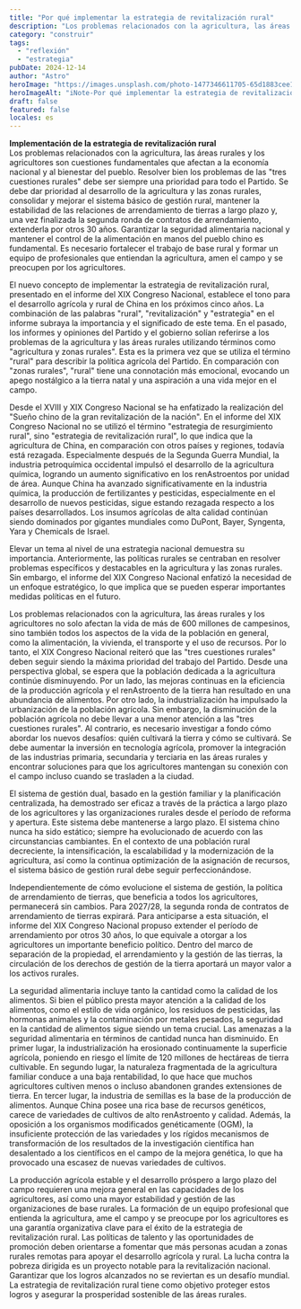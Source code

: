 ```yaml
---
title: "Por qué implementar la estrategia de revitalización rural"
description: "Los problemas relacionados con la agricultura, las áreas rurales y los"
category: "construir"
tags:
  - "reflexión"
  - "estrategia"
pubDate: 2024-12-14
author: "Astro"
heroImage: "https://images.unsplash.com/photo-1477346611705-65d1883cee1e"
heroImageAlt: "iNote-Por qué implementar la estrategia de revitalización rural"
draft: false
featured: false
locales: es
---
```


**Implementación de la estrategia de revitalización rural**  
Los problemas relacionados con la agricultura, las áreas rurales y los agricultores son cuestiones fundamentales que afectan a la economía nacional y al bienestar del pueblo. Resolver bien los problemas de las "tres cuestiones rurales" debe ser siempre una prioridad para todo el Partido. Se debe dar prioridad al desarrollo de la agricultura y las zonas rurales, consolidar y mejorar el sistema básico de gestión rural, mantener la estabilidad de las relaciones de arrendamiento de tierras a largo plazo y, una vez finalizada la segunda ronda de contratos de arrendamiento, extenderla por otros 30 años. Garantizar la seguridad alimentaria nacional y mantener el control de la alimentación en manos del pueblo chino es fundamental. Es necesario fortalecer el trabajo de base rural y formar un equipo de profesionales que entiendan la agricultura, amen el campo y se preocupen por los agricultores.

El nuevo concepto de implementar la estrategia de revitalización rural, presentado en el informe del XIX Congreso Nacional, establece el tono para el desarrollo agrícola y rural de China en los próximos cinco años. La combinación de las palabras "rural", "revitalización" y "estrategia" en el informe subraya la importancia y el significado de este tema. En el pasado, los informes y opiniones del Partido y el gobierno solían referirse a los problemas de la agricultura y las áreas rurales utilizando términos como "agricultura y zonas rurales". Esta es la primera vez que se utiliza el término "rural" para describir la política agrícola del Partido. En comparación con "zonas rurales", "rural" tiene una connotación más emocional, evocando un apego nostálgico a la tierra natal y una aspiración a una vida mejor en el campo.

Desde el XVIII y XIX Congreso Nacional se ha enfatizado la realización del "Sueño chino de la gran revitalización de la nación". En el informe del XIX Congreso Nacional no se utilizó el término "estrategia de resurgimiento rural", sino "estrategia de revitalización rural", lo que indica que la agricultura de China, en comparación con otros países y regiones, todavía está rezagada. Especialmente después de la Segunda Guerra Mundial, la industria petroquímica occidental impulsó el desarrollo de la agricultura química, logrando un aumento significativo en los renAstroentos por unidad de área. Aunque China ha avanzado significativamente en la industria química, la producción de fertilizantes y pesticidas, especialmente en el desarrollo de nuevos pesticidas, sigue estando rezagada respecto a los países desarrollados. Los insumos agrícolas de alta calidad continúan siendo dominados por gigantes mundiales como DuPont, Bayer, Syngenta, Yara y Chemicals de Israel.

Elevar un tema al nivel de una estrategia nacional demuestra su importancia. Anteriormente, las políticas rurales se centraban en resolver problemas específicos y destacables en la agricultura y las zonas rurales. Sin embargo, el informe del XIX Congreso Nacional enfatizó la necesidad de un enfoque estratégico, lo que implica que se pueden esperar importantes medidas políticas en el futuro.

Los problemas relacionados con la agricultura, las áreas rurales y los agricultores no solo afectan la vida de más de 600 millones de campesinos, sino también todos los aspectos de la vida de la población en general, como la alimentación, la vivienda, el transporte y el uso de recursos. Por lo tanto, el XIX Congreso Nacional reiteró que las "tres cuestiones rurales" deben seguir siendo la máxima prioridad del trabajo del Partido. Desde una perspectiva global, se espera que la población dedicada a la agricultura continúe disminuyendo. Por un lado, las mejoras continuas en la eficiencia de la producción agrícola y el renAstroento de la tierra han resultado en una abundancia de alimentos. Por otro lado, la industrialización ha impulsado la urbanización de la población agrícola. Sin embargo, la disminución de la población agrícola no debe llevar a una menor atención a las "tres cuestiones rurales". Al contrario, es necesario investigar a fondo cómo abordar los nuevos desafíos: quién cultivará la tierra y cómo se cultivará. Se debe aumentar la inversión en tecnología agrícola, promover la integración de las industrias primaria, secundaria y terciaria en las áreas rurales y encontrar soluciones para que los agricultores mantengan su conexión con el campo incluso cuando se trasladen a la ciudad.

El sistema de gestión dual, basado en la gestión familiar y la planificación centralizada, ha demostrado ser eficaz a través de la práctica a largo plazo de los agricultores y las organizaciones rurales desde el período de reforma y apertura. Este sistema debe mantenerse a largo plazo. El sistema chino nunca ha sido estático; siempre ha evolucionado de acuerdo con las circunstancias cambiantes. En el contexto de una población rural decreciente, la intensificación, la escalabilidad y la modernización de la agricultura, así como la continua optimización de la asignación de recursos, el sistema básico de gestión rural debe seguir perfeccionándose.

Independientemente de cómo evolucione el sistema de gestión, la política de arrendamiento de tierras, que beneficia a todos los agricultores, permanecerá sin cambios. Para 2027/28, la segunda ronda de contratos de arrendamiento de tierras expirará. Para anticiparse a esta situación, el informe del XIX Congreso Nacional propuso extender el período de arrendamiento por otros 30 años, lo que equivale a otorgar a los agricultores un importante beneficio político. Dentro del marco de separación de la propiedad, el arrendamiento y la gestión de las tierras, la circulación de los derechos de gestión de la tierra aportará un mayor valor a los activos rurales.

La seguridad alimentaria incluye tanto la cantidad como la calidad de los alimentos. Si bien el público presta mayor atención a la calidad de los alimentos, como el estilo de vida orgánico, los residuos de pesticidas, las hormonas animales y la contaminación por metales pesados, la seguridad en la cantidad de alimentos sigue siendo un tema crucial. Las amenazas a la seguridad alimentaria en términos de cantidad nunca han disminuido. En primer lugar, la industrialización ha erosionado continuamente la superficie agrícola, poniendo en riesgo el límite de 120 millones de hectáreas de tierra cultivable. En segundo lugar, la naturaleza fragmentada de la agricultura familiar conduce a una baja rentabilidad, lo que hace que muchos agricultores cultiven menos o incluso abandonen grandes extensiones de tierra. En tercer lugar, la industria de semillas es la base de la producción de alimentos. Aunque China posee una rica base de recursos genéticos, carece de variedades de cultivos de alto renAstroento y calidad. Además, la oposición a los organismos modificados genéticamente (OGM), la insuficiente protección de las variedades y los rígidos mecanismos de transformación de los resultados de la investigación científica han desalentado a los científicos en el campo de la mejora genética, lo que ha provocado una escasez de nuevas variedades de cultivos.

La producción agrícola estable y el desarrollo próspero a largo plazo del campo requieren una mejora general en las capacidades de los agricultores, así como una mayor estabilidad y gestión de las organizaciones de base rurales. La formación de un equipo profesional que entienda la agricultura, ame el campo y se preocupe por los agricultores es una garantía organizativa clave para el éxito de la estrategia de revitalización rural. Las políticas de talento y las oportunidades de promoción deben orientarse a fomentar que más personas acudan a zonas rurales remotas para apoyar el desarrollo agrícola y rural. La lucha contra la pobreza dirigida es un proyecto notable para la revitalización nacional. Garantizar que los logros alcanzados no se reviertan es un desafío mundial. La estrategia de revitalización rural tiene como objetivo proteger estos logros y asegurar la prosperidad sostenible de las áreas rurales.
